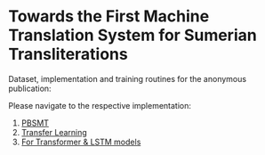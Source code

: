 # Towards the First Machine Translation System for Sumerian Transliterations

Dataset, implementation and training routines for the anonymous publication:

Please navigate to the respective implementation:
1. [PBSMT](https://github.com/PaperSubmission-tech/Sumerian_English_MT/tree/master/PBSMT)
2. [Transfer Learning](https://github.com/PaperSubmission-tech/Sumerian_English_MT/tree/master/Transfer_Learning)
3. [For Transformer & LSTM models](https://github.com/PaperSubmission-tech/Sumerian_English_MT/tree/master/Transfomers)